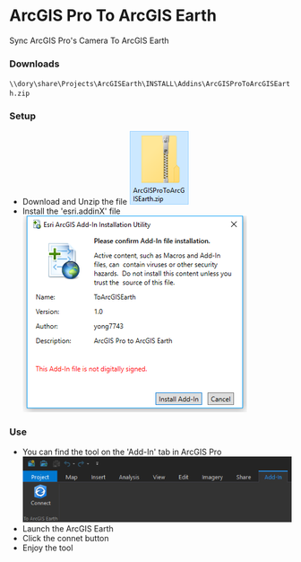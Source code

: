 # ArcGIS Pro To ArcGIS Earth
Sync ArcGIS Pro's Camera To ArcGIS Earth

### Downloads
`\\dory\share\Projects\ArcGISEarth\INSTALL\Addins\ArcGISProToArcGISEarth.zip`

### Setup
- Download and Unzip the file
![Unzip Image](Images/unzip.png)
- Install the 'esri.addinX' file
![Install Image](Images/install.png)

### Use
- You can find the tool on the 'Add-In' tab in ArcGIS Pro
![Addin Tab Image](Images/addin-tab.png)
- Launch the ArcGIS Earth
- Click the connet button
- Enjoy the tool
